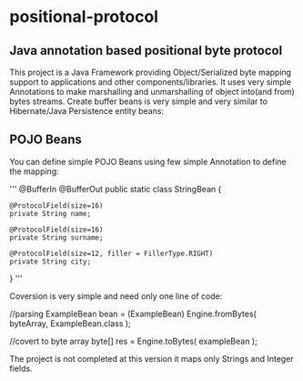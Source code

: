 # positional-protocol
## Java annotation based positional byte protocol

This project is a Java Framework providing Object/Serialized byte mapping support to applications and other components/libraries.
It uses very simple Annotations to make marshalling and unmarshalling of object into(and from) bytes streams.
Create buffer beans is very simple and very similar to Hibernate/Java Persistence entity beans:

## POJO Beans

You can define simple POJO Beans using few simple Annotation to define the mapping:

'''
@BufferIn
@BufferOut
public static class StringBean {
        
	@ProtocolField(size=16)
	private String name;
	
	@ProtocolField(size=16)
	private String surname;
	
	@ProtocolField(size=12, filler = FillerType.RIGHT)
	private String city;
	
}
'''

Coversion is very simple and need only one line of code:

//parsing
ExampleBean bean = (ExampleBean) Engine.fromBytes( byteArray, ExampleBean.class );

//covert to byte array
byte[] res = Engine.toBytes( exampleBean );

The project is not completed at this version it maps only Strings and Integer fields.